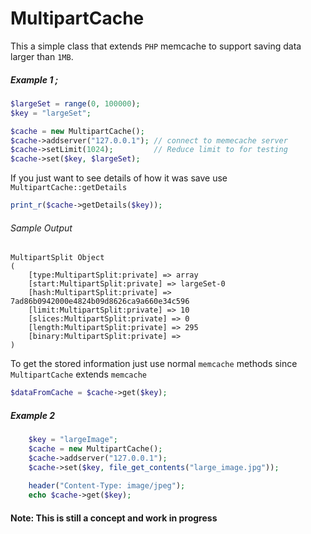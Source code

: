 MultipartCache
==============

This a simple class that extends `PHP` memcache to support saving data larger than `1MB`. 


##### Example 1 ;
```PHP
$largeSet = range(0, 100000);
$key = "largeSet";

$cache = new MultipartCache();
$cache->addserver("127.0.0.1"); // connect to memecache server
$cache->setLimit(1024); 		// Reduce limit to for testing
$cache->set($key, $largeSet);
```
If you just want to see details of how it was save use `MultipartCache::getDetails`

```PHP
print_r($cache->getDetails($key));
```

###### Sample Output 

	MultipartSplit Object
	(
	    [type:MultipartSplit:private] => array
	    [start:MultipartSplit:private] => largeSet-0
	    [hash:MultipartSplit:private] => 7ad86b0942000e4824b09d8626ca9a660e34c596
	    [limit:MultipartSplit:private] => 10
	    [slices:MultipartSplit:private] => 0
	    [length:MultipartSplit:private] => 295
	    [binary:MultipartSplit:private] => 
	)
	
	
	
To get the stored information just use normal `memcache` methods since `MultipartCache` extends `memcache`

```PHP
$dataFromCache = $cache->get($key);
```

##### Example 2

```PHP
	$key = "largeImage";
	$cache = new MultipartCache();
	$cache->addserver("127.0.0.1");
	$cache->set($key, file_get_contents("large_image.jpg"));
	
	header("Content-Type: image/jpeg");
	echo $cache->get($key);
```


#### Note: This is still a concept and work in progress